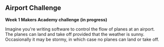 ## Airport Challenge

**Week 1 Makers Academy challenge (in progress)**

Imagine you're writing software to control the flow of planes at an airport.
The planes can land and take off provided that the weather is sunny.
Occasionally it may be stormy, in which case no planes can land or take off.